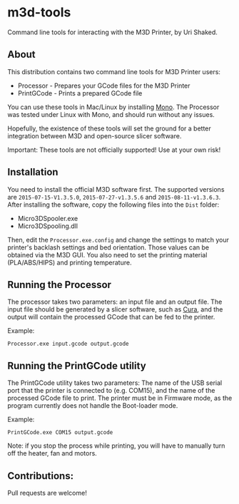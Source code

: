 # m3d-tools
Command line tools for interacting with the M3D Printer, by Uri Shaked.

## About

This distribution contains two command line tools for M3D Printer users:

* Processor - Prepares your GCode files for the M3D Printer
* PrintGCode - Prints a prepared GCode file

You can use these tools in Mac/Linux by installing [Mono](http://www.mono-project.com/). The Processor was tested under Linux with Mono, and should run without any issues.

Hopefully, the existence of these tools will set the ground for a better integration between M3D and open-source slicer software.

Important: These tools are not officially supported! Use at your own risk!

## Installation

You need to install the official M3D software first. The supported versions are `2015-07-15-V1.3.5.0`, `2015-07-27-v1.3.5.6` and `2015-08-11-v1.3.6.3`. After installing the software, copy the following files into the `Dist` folder:

* Micro3DSpooler.exe
* Micro3DSpooling.dll

Then, edit the `Processor.exe.config` and change the settings to match your printer's backlash settings and bed orientation. Those values can be obtained via the M3D GUI.
You also need to set the printing material (PLA/ABS/HIPS) and printing temperature.

## Running the Processor

The processor takes two parameters: an input file and an output file. The input file should be generated by a slicer software, such as [Cura](https://ultimaker.com/en/products/cura-software), and the output will contain the processed GCode that can be fed to the printer.

Example:

`Processor.exe input.gcode output.gcode`

## Running the PrintGCode utility

The PrintGCode utility takes two parameters: The name of the USB serial port that the printer is connected to (e.g. COM15), and the name of the 
processed GCode file to print. The printer must be in Firmware mode, as the program currently does not handle the Boot-loader mode.

Example:

`PrintGCode.exe COM15 output.gcode`

Note: if you stop the process while printing, you will have to manually turn off the heater, fan and motors.

## Contributions:

Pull requests are welcome!

